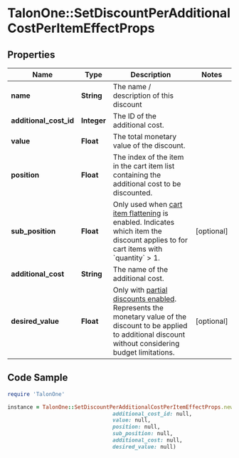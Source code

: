 # TalonOne::SetDiscountPerAdditionalCostPerItemEffectProps

## Properties

Name | Type | Description | Notes
------------ | ------------- | ------------- | -------------
**name** | **String** | The name / description of this discount | 
**additional_cost_id** | **Integer** | The ID of the additional cost. | 
**value** | **Float** | The total monetary value of the discount. | 
**position** | **Float** | The index of the item in the cart item list containing the additional cost to be discounted. | 
**sub_position** | **Float** | Only used when [cart item flattening](https://docs.talon.one/docs/product/campaigns/campaign-evaluation#flattening) is enabled. Indicates which item the discount applies to for cart items with &#x60;quantity&#x60; &gt; 1.  | [optional] 
**additional_cost** | **String** | The name of the additional cost. | 
**desired_value** | **Float** | Only with [partial discounts enabled](https://docs.talon.one/docs/product/campaigns/campaign-evaluation/#partial-discounts). Represents the monetary value of the discount to be applied to additional discount without considering budget limitations.  | [optional] 

## Code Sample

```ruby
require 'TalonOne'

instance = TalonOne::SetDiscountPerAdditionalCostPerItemEffectProps.new(name: null,
                                 additional_cost_id: null,
                                 value: null,
                                 position: null,
                                 sub_position: null,
                                 additional_cost: null,
                                 desired_value: null)
```


